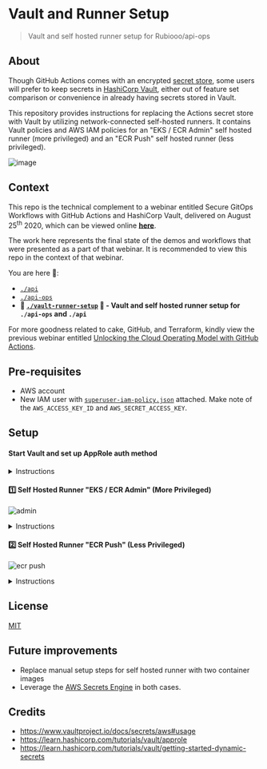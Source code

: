 # Vault and Runner Setup
> Vault and self hosted runner setup for Rubiooo/api-ops 

## About

Though GitHub Actions comes with an encrypted [secret store](https://help.github.com/en/actions/configuring-and-managing-workflows/creating-and-storing-encrypted-secrets), some users will prefer to keep secrets in [HashiCorp Vault](https://www.vaultproject.io/), either out of feature set comparison or convenience in already having secrets stored in Vault.

This repository provides instructions for replacing the Actions secret store with Vault by utilizing network-connected self-hosted runners. It contains Vault policies and AWS IAM policies for an "EKS / ECR Admin" self hosted runner (more privileged) and an "ECR Push" self hosted runner (less privileged).

![image](https://user-images.githubusercontent.com/2993937/90143755-fb805a00-dd4b-11ea-90bf-44a38210373d.png)

## Context

This repo is the technical complement to a webinar entitled Secure GitOps Workflows with GitHub Actions and HashiCorp Vault, delivered on August 25<sup>th</sup> 2020, which can be viewed online [**here**](https://www.hashicorp.com/resources/secure-gitops-workflows-with-github-actions-and-hashicorp-vault).

The work here represents the final state of the demos and workflows that were presented as a part of that webinar. It is recommended to view this repo in the context of that webinar.

You are here 🍰:
* [`./api`](https://github.com/./api)
* [`./api-ops`](https://github.com/./api-ops)
* **🍰 [`./vault-runner-setup`](https://github.com/./vault-runner-setup) 🍰 - Vault and self hosted runner setup for `./api-ops` and `./api`**

For more goodness related to cake, GitHub, and Terraform, kindly view the previous webinar entitled [Unlocking the Cloud Operating Model with GitHub Actions](https://www.hashicorp.com/resources/unlocking-the-cloud-operating-model-with-github-actions/).

## Pre-requisites

- AWS account
- New IAM user with [`superuser-iam-policy.json`](superuser-iam-policy.json) attached. Make note of the `AWS_ACCESS_KEY_ID` and `AWS_SECRET_ACCESS_KEY`.

## Setup

#### Start Vault and set up AppRole auth method

<details><summary>Instructions</summary>

```bash
# Start up vault dev server if not already started
# Note: vault server -dev NOT recommended production
vault server -dev
export VAULT_ADDR='http://127.0.0.1:8200'

# Enable AppRole auth method
vault auth enable approle
```

</details>


#### 1️⃣ Self Hosted Runner "EKS / ECR Admin" (More Privileged)

![admin](https://user-images.githubusercontent.com/2993937/90151776-199e8800-dd55-11ea-9842-a6e6c67bde8b.png)

<details><summary>Instructions</summary>

```bash
############### EKS / ECR Admin ####################

# Generate a Personal Access Token with repo scope for eksctl deploy key, add it to Vaults
# because default mounth is 'kv', the secret path should be 'kv/secret/...'
vault kv put kv/secret/github/eksctlDeployKey pat=$PAT_FOR_DEPLOY_KEY
vault kv put kv/secret/aws access_key=$AWS_ACCESS_KEY_ID secret_key=$AWS_SECRET_ACCESS_KEY

# Create EKS / ECR Admin policy (more privileged)
vault policy write eks-ecr-admin eks-ecr-admin.hcl

# Create EKS / ECR Admin role
vault write auth/approle/role/eks-ecr-admin token_policies="eks-ecr-admin"

# Get RoleID and SecretID for eks-ecr-admin role
vault read auth/approle/role/eks-ecr-admin/role-id
vault write -f auth/approle/role/eks-ecr-admin/secret-id

export ROLE_ID=role-id-from-above
export SECRET_ID=secret-id-from-above

#### Optional: Local test to see if we can read dynamic secrets using the AppRole token
vault write auth/approle/login role_id=$ROLE_ID secret_id=$SECRET_ID
# This creates a temporary federated token
# Read how to use here: https://docs.aws.amazon.com/IAM/latest/UserGuide/id_credentials_temp.html
VAULT_TOKEN=token vault read aws/sts/eks-ecr-admin ttl=30m
```

Now that your `ROLE_ID` and `SECRET_ID` are ready, it's time to add a self hosted runner. 

1. Create a [self hosted runner group for your organization](https://docs.github.com/en/actions/hosting-your-own-runners/managing-access-to-self-hosted-runners-using-groups#creating-a-self-hosted-runner-group-for-an-organization) called EKS / ECR Admin. I made it available to the `./api-ops` repository.
1. Add a [self hosted runner to your organization](https://docs.github.com/en/actions/hosting-your-own-runners/adding-self-hosted-runners#adding-a-self-hosted-runner-to-an-organization). As you go through the prompts of `config.sh`, be sure to add it to the EKS / ECR Admin runner group.
1. Start your self hosted runner with `./run.sh`. I used the very same Terminal tab as I exported `ROLE_ID` and `SECRET_ID` above.

![terminal](https://user-images.githubusercontent.com/2993937/89962097-b952fd80-dc11-11ea-8ad8-9947a06cb6b4.png)

</details>


#### 2️⃣ Self Hosted Runner "ECR Push" (Less Privileged)

![ecr push](https://user-images.githubusercontent.com/2993937/90151984-4fdc0780-dd55-11ea-9b74-02e9724d803d.png)

<details><summary>Instructions</summary>

```bash
############### ECR Push ####################
# Enable AWS secrets engine
vault secrets enable -path=aws aws

# Configure AWS secrets engine with the AWS_ACCESS_KEY_ID and AWS_SECRET_ACCESS_KEY 
# from `superuser-iam-policy.json` user
vault write aws/config/root \
    access_key=$AWS_ACCESS_KEY_ID \
    secret_key=$AWS_SECRET_ACCESS_KEY \
    region=my-region

# Create named Vault role with AWS IAM policy attached
vault write aws/roles/ecr-push \
    credential_type=federation_token \
    policy_document=@ecr-push-iam-policy.json

# Create ECR Push policy
vault policy write ecr-push ecr-push.hcl

# Create new ECR Push AppRole with ECR Push policy attached
vault write auth/approle/role/ecr-push token_policies="ecr-push"

# Get RoleID and SecretID for ecr-push role
vault read auth/approle/role/ecr-push/role-id
vault write -f auth/approle/role/ecr-push/secret-id

export ROLE_ID=role-id-from-above
export SECRET_ID=secret-id-from-above

#### Optional: Local test to see if we can read dynamic secrets using the AppRole token
vault write auth/approle/login role_id=$ROLE_ID secret_id=$SECRET_ID
# This creates a temporary federated token
# Read how to use here: https://docs.aws.amazon.com/IAM/latest/UserGuide/id_credentials_temp.html
VAULT_TOKEN=token vault read aws/sts/ecr-push ttl=30m
```

Now that your `ROLE_ID` and `SECRET_ID` are ready, it's time to add another self hosted runner. 

1. Create a [self hosted runner group for your organization](https://docs.github.com/en/actions/hosting-your-own-runners/managing-access-to-self-hosted-runners-using-groups#creating-a-self-hosted-runner-group-for-an-organization) called ECR Push. I made it available to the `./api-ops` repository.
1. Add a [self hosted runner to your organization](https://docs.github.com/en/actions/hosting-your-own-runners/adding-self-hosted-runners#adding-a-self-hosted-runner-to-an-organization). As you go through the prompts of `config.sh`, be sure to add it to the ECR Push runner group.
1. Start your self hosted runner with `./run.sh`. I used the very same Terminal tab as I exported `ROLE_ID` and `SECRET_ID` above.

![terminal](https://user-images.githubusercontent.com/2993937/89962070-a8a28780-dc11-11ea-86d2-529e969fbc4c.png)

</details>

## License

[MIT](LICENSE)

## Future improvements

- Replace manual setup steps for self hosted runner with two container images
- Leverage the [AWS Secrets Engine](https://www.vaultproject.io/docs/secrets/aws) in both cases.

## Credits

- https://www.vaultproject.io/docs/secrets/aws#usage
- https://learn.hashicorp.com/tutorials/vault/approle
- https://learn.hashicorp.com/tutorials/vault/getting-started-dynamic-secrets
